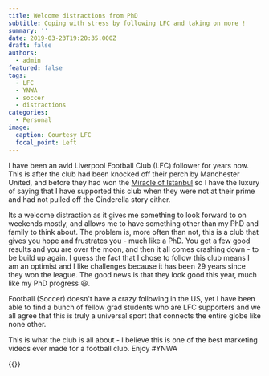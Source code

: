 ```yaml
---
title: Welcome distractions from PhD
subtitle: Coping with stress by following LFC and taking on more !
summary: ''
date: 2019-03-23T19:20:35.000Z
draft: false
authors:
  - admin
featured: false
tags:
  - LFC
  - YNWA
  - soccer
  - distractions
categories:
  - Personal
image:
  caption: Courtesy LFC
  focal_point: Left
---
```

I have been an avid Liverpool Football Club (LFC) follower for years now. This is after the club had been knocked off their perch by Manchester United, and before they had won the [Miracle of Istanbul](https://en.wikipedia.org/wiki/2005_UEFA_Champions_League_Final) so I have the luxury of saying that I have supported this club when they were not at their prime and had not pulled off the Cinderella story either.

Its a welcome distraction as it gives me something to look forward to on weekends mostly, and allows me to have something other than my PhD and family to think about. The problem is, more often than not, this is a club that gives you hope and frustrates you - much like a PhD. You get a few good results and you are over the moon, and then it all comes crashing down - to be build up again. I guess the fact that I chose to follow this club means I am an optimist and I like challenges because it has been 29 years since they won the league. The good news is that they look good this year, much like my PhD progress :smiley:.

Football (Soccer) doesn't have a crazy following in the US, yet I have been able to find a bunch of fellow grad students who are LFC supporters and we all agree that this is truly a universal sport that connects the entire globe like none other.

This is what the club is all about - I believe this is one of the best marketing videos ever made for a football club. Enjoy #YNWA

{{<youtube YhqiSO_UFxg >}}
